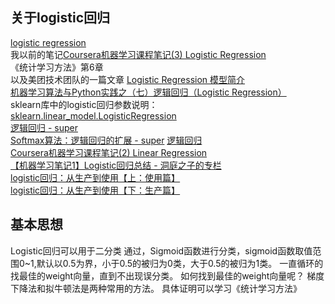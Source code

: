 ## 关于logistic回归
[logistic regression](https://en.wikipedia.org/wiki/Logistic_regression)  
我以前的笔记[Coursera机器学习课程笔记(3) Logistic Regression](http://blog.csdn.net/yew1eb/article/details/48222545)  
《统计学习方法》第6章  
以及美团技术团队的一篇文章 [Logistic Regression 模型简介](http://tech.meituan.com/intro_to_logistic_regression.html)   
[机器学习算法与Python实践之（七）逻辑回归（Logistic Regression）](http://blog.csdn.net/zouxy09/article/details/20319673)  
sklearn库中的logistic回归参数说明：
[sklearn.linear_model.LogisticRegression](http://scikit-learn.org/stable/modules/generated/sklearn.linear_model.LogisticRegression.html#sklearn.linear_model.LogisticRegression)   
[逻辑回归 - super](http://blog.csdn.net/zc02051126/article/details/8655010)  
[Softmax算法：逻辑回归的扩展 - super](http://blog.csdn.net/zc02051126/article/details/9866347)
[逻辑回归](http://blog.csdn.net/pakko/article/details/37878837)  
[Coursera机器学习课程笔记(2) Linear Regression](http://blog.csdn.net/yew1eb/article/details/48213355)  
[【机器学习笔记1】Logistic回归总结 - 洞庭之子的专栏](http://blog.csdn.net/dongtingzhizi/article/details/15962797)  
[logistic回归：从生产到使用【上：使用篇】](http://diyitui.com/content-1410499384.16932008.html)  
[logistic回归：从生产到使用【下：生产篇】](http://diyitui.com/content-1411104161.16932007.html)  
## 基本思想
Logistic回归可以用于二分类
通过，Sigmoid函数进行分类，sigmoid函数取值范围0~1,默认以0.5为界，小于0.5的被归为0类，大于0.5的被归为1类。
一直循环的找最佳的weight向量，直到不出现误分类。
如何找到最佳的weight向量呢？
梯度下降法和拟牛顿法是两种常用的方法。
具体证明可以学习《统计学习方法》



